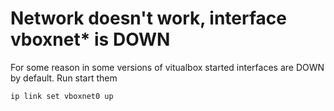 # Network doesn't work, interface vboxnet\* is DOWN

For some reason in some versions of vitualbox started interfaces are
DOWN by default. Run start them

```
ip link set vboxnet0 up
```
